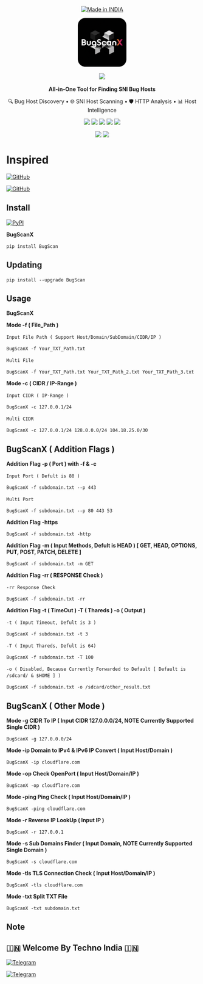 <p align="center">
<a href="https://t.me/rktechnoindians"><img title="Made in INDIA" src="https://img.shields.io/badge/MADE%20IN-INDIA-SCRIPT?colorA=%23ff8100&colorB=%23017e40&colorC=%23ff0000&style=for-the-badge"></a>
</p>

<a name="readme-top"></a>

<div align="center">
    <img src="https://raw.githubusercontent.com/TechnoIndian/BugScanX/refs/heads/main/assets/logo.png" width="128" height="128"/>
    <p align="center"> 
        <a href="https://t.me/rktechnoindians"><img src="https://readme-typing-svg.herokuapp.com?font=Fira+Code&weight=800&size=35&pause=1000&color=F74848&center=true&vCenter=true&random=false&width=435&lines=BugScanX" /></a>
    </p>
    <p>
        <b>All-in-One Tool for Finding SNI Bug Hosts</b>
    </p>
    <p>
        🔍 Bug Host Discovery • 🌐 SNI Host Scanning • 🛡️ HTTP Analysis • 📊 Host Intelligence
    </p>
</div>

<p align="center">
    <img src="https://img.shields.io/github/stars/TechnoIndian/BugScanX?color=e57474&labelColor=1e2528&style=for-the-badge"/>
    <img src="https://img.shields.io/pypi/dm/BugScan?color=67b0e8&labelColor=1e2528&style=for-the-badge"/>
    <img src="https://img.shields.io/pypi/v/BugScan?color=8ccf7e&labelColor=1e2528&style=for-the-badge"/>
    <img src="https://img.shields.io/github/license/TechnoIndian/BugScanX?color=f39c12&labelColor=1e2528&style=for-the-badge"/>
    <img src="https://img.shields.io/github/last-commit/TechnoIndian/BugScanX?color=9b59b6&labelColor=1e2528&style=for-the-badge"/>
</p>

<p align="center">
    <img src="https://img.shields.io/badge/Python-3.7+-3776AB?style=for-the-badge&logo=python&logoColor=FFD43B"/>
    <img src="https://img.shields.io/badge/Platform-Windows%20%7C%20Linux%20%7C%20macOS%20%7C%20Android-2D2D2D?style=for-the-badge&logo=windows&logoColor=white"/>
</p>

# Inspired

[![GitHub](https://img.shields.io/badge/GitHub-%2312100E?style=for-the-badge&logo=github&logoColor=white)](https://github.com/aztecrabbit/bugscanner)

[![GitHub](https://img.shields.io/badge/GitHub-%2312100E?style=for-the-badge&logo=github&logoColor=white)](https://github.com/FreeNetLabs/BugScanX)


Install
-------

[![PyPI](https://img.shields.io/badge/pypi-%233775A9?style=for-the-badge&logo=pypi&logoColor=white)](https://pypi.org/project/BugScan)

**BugScanX**

    pip install BugScan

Updating
--------

    pip install --upgrade BugScan

Usage
-----

**BugScanX**


**Mode -f ( File_Path )**

`Input File Path ( Support Host/Domain/SubDomain/CIDR/IP )`

    BugScanX -f Your_TXT_Path.txt
    
`Multi File`

    BugScanX -f Your_TXT_Path.txt Your_TXT_Path_2.txt Your_TXT_Path_3.txt

**Mode -c ( CIDR / IP-Range )**

`Input CIDR ( IP-Range )`

    BugScanX -c 127.0.0.1/24
    
`Multi CIDR`

    BugScanX -c 127.0.0.1/24 128.0.0.0/24 104.18.25.0/30

BugScanX ( Addition Flags )
-----

**Addition Flag -p ( Port ) with -f & -c**

`Input Port ( Defult is 80 )`

    BugScanX -f subdomain.txt --p 443
    
`Multi Port`
    
    BugScanX -f subdomain.txt --p 80 443 53

**Addition Flag -https**

    BugScanX -f subdomain.txt -http
    
**Addition Flag -m ( Input Methods, Defult is HEAD ) [ GET, HEAD, OPTIONS, PUT, POST, PATCH, DELETE ]**

    BugScanX -f subdomain.txt -m GET

**Addition Flag -rr ( RESPONSE Check )**

`-rr Response Check`

    BugScanX -f subdomain.txt -rr

**Addition Flag -t ( TimeOut ) -T ( Thareds ) -o ( Output )**

`-t ( Input Timeout, Defult is 3 )`

    BugScanX -f subdomain.txt -t 3
    
`-T ( Input Thareds, Defult is 64)`
    
    BugScanX -f subdomain.txt -T 100
    
`-o ( Disabled, Because Currently Forwarded to Default [ Default is /sdcard/ & $HOME ] )`
    
    BugScanX -f subdomain.txt -o /sdcard/other_result.txt

BugScanX ( Other Mode )
-----

**Mode -g CIDR To IP ( Input CIDR 127.0.0.0/24, NOTE Currently Supported Single CIDR )**

    BugScanX -g 127.0.0.0/24

**Mode -ip Domain to IPv4 & IPv6 IP Convert ( Input Host/Domain )**

    BugScanX -ip cloudflare.com

**Mode -op Check OpenPort ( Input Host/Domain/IP )**

    BugScanX -op cloudflare.com

**Mode -ping Ping Check ( Input Host/Domain/IP )**

    BugScanX -ping cloudflare.com

**Mode -r Reverse IP LookUp ( Input IP )**

    BugScanX -r 127.0.0.1

**Mode -s Sub Domains Finder ( Input Domain, NOTE Currently Supported Single Domain )**

    BugScanX -s cloudflare.com

**Mode -tls TLS Connection Check ( Input Host/Domain/IP )**

    BugScanX -tls cloudflare.com

**Mode -txt Split TXT File**

    BugScanX -txt subdomain.txt

Note
----

## 🇮🇳 Welcome By Techno India 🇮🇳

[![Telegram](https://img.shields.io/badge/TELEGRAM-CHANNEL-red?style=for-the-badge&logo=telegram)](https://t.me/rktechnoindians)
  </a><p>
[![Telegram](https://img.shields.io/badge/TELEGRAM-OWNER-red?style=for-the-badge&logo=telegram)](https://t.me/RK_TECHNO_INDIA)
</p>